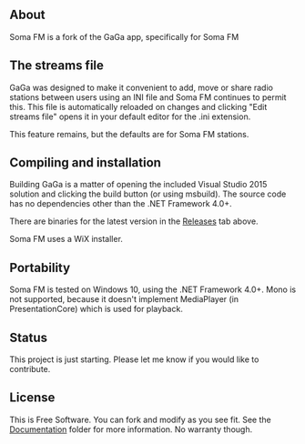 
## About

Soma FM is a fork of the GaGa app, specifically for Soma FM

## The streams file

GaGa was designed to make it convenient to add, move or share radio stations
between users using an INI file and Soma FM continues to permit this.  This file is automatically
reloaded on changes and clicking "Edit streams file" opens it in your
default editor for the .ini extension.

This feature remains, but the defaults are for Soma FM stations.

## Compiling and installation

Building GaGa is a matter of opening the included Visual Studio 2015
solution and clicking the build button (or using msbuild). The source code
has no dependencies other than the .NET Framework 4.0+.

There are binaries for the latest version in the [Releases][] tab above.

Soma FM uses a WiX installer.

## Portability

Soma FM is tested on Windows 10, using the .NET Framework 4.0+. Mono
is not supported, because it doesn't implement MediaPlayer (in PresentationCore)
which is used for playback.

## Status

This project is just starting.  Please let me know if you would like to contribute.

## License

This is Free Software.   You can fork and modify as you see fit. See the [Documentation][] folder for more information. No warranty though.

[Documentation]: Documentation
[Releases]: https://github.com/davidnmbond/SomaFm/releases
